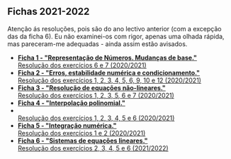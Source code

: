 ## Fichas 2021-2022
Atenção ás resoluções, pois são do ano lectivo anterior (com a excepção das da ficha 6). Eu não examinei-os com rigor, apenas uma olhada rápida, mas pareceram-me adequadas - ainda assim estão avisados.
<br>
* [**Ficha 1 - "Representação de Números. Mudanças de base."**](Folha_TP1.pdf)
<br>[Resolução dos exercícios 6 e 7 (2020/2021)](f1_e6-7.pdf)
* [**Ficha 2 - "Erros, estabilidade numérica e condicionamento."**](Folha_TP2.pdf)
<br>[Resolução dos exercícios 1, 2, 3, 4, 5, 6, 9, 10 e 12 (2020/2021)](f2_e1-2-3-4-5-6-9-10-12.pdf)
* [**Ficha 3 - "Resolução de equações não-lineares."**](Folha_TP3.pdf)
<br>[Resolução dos exercícios 1, 2, 3, 5, 6 e 7 (2020/2021)](f3_e1-2-3-5-6-7-8.pdf)
* [**Ficha 4 - "Interpolação polinomial."**](Folha_TP4.pdf)
* <br>[Resolução dos exercícios 1, 2, 3, 4, 5 e 6 (2020/2021)](f4_e1-2-3-4-5-6.pdf)
* [**Ficha 5 - "Integração numérica."**](Folha_TP5.pdf)
<br>[Resolução dos exercícios 1 e 2 (2020/2021)](f5_e1-2.pdf)
* [**Ficha 6 - "Sistemas de equações lineares."**](Folha_TP6.pdf)
<br>[Resolução dos exercícios 2, 3, 4, 5 e 6 (2021/2022)](f6_2-3-4-5-6.pdf)
